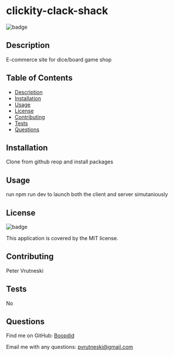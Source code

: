 # clickity-clack-shack

![badge](https://img.shields.io/badge/license-MIT-success)

## Description

E-commerce site for dice/board game shop

## Table of Contents

- [Description](#description)
- [Installation](#installation)
- [Usage](#usage)
- [License](#license)
- [Contributing](#contributing)
- [Tests](#tests)
- [Questions](#questions)

## Installation

Clone from github reop and install packages

## Usage

run npm run dev to launch both the client and server simutaniously

## License

![badge](https://img.shields.io/badge/license-MIT-success)

This application is covered by the MIT license.

## Contributing

Peter Vrutneski

## Tests

No

## Questions

Find me on GitHub: [Boopdid](https://github.com/Boopdid)

Email me with any questions: pvrutneski@gmail.com
